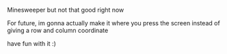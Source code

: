 Minesweeper but not that good right now

For future, im gonna actually make it where you press the screen instead of giving a row and column coordinate

have fun with it :)
